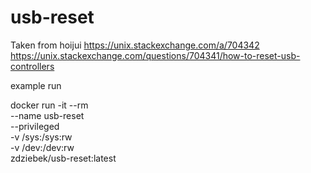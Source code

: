 # usb-reset

Taken from hoijui https://unix.stackexchange.com/a/704342
https://unix.stackexchange.com/questions/704341/how-to-reset-usb-controllers

example run 

docker run -it --rm \
  --name usb-reset \
  --privileged \
  -v /sys:/sys:rw \
  -v /dev:/dev:rw \
  zdziebek/usb-reset:latest
